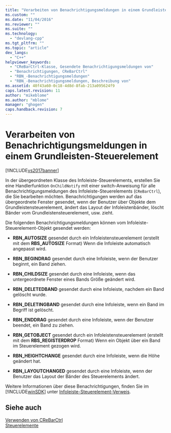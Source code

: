 ```yaml
---
title: "Verarbeiten von Benachrichtigungsmeldungen in einem Grundleisten-Steuerelement | Microsoft Docs"
ms.custom: ""
ms.date: "11/04/2016"
ms.reviewer: ""
ms.suite: ""
ms.technology: 
  - "devlang-cpp"
ms.tgt_pltfrm: ""
ms.topic: "article"
dev_langs: 
  - "C++"
helpviewer_keywords: 
  - "CReBarCtrl-Klasse, Gesendete Benachrichtigungsmeldungen von"
  - "Benachrichtigungen, CReBarCtrl"
  - "RBN_-Benachrichtigungsmeldungen"
  - "RBN_-Benachrichtigungsmeldungen, Beschreibung von"
ms.assetid: 40f43a60-0c18-4d8d-8fab-213a095624f9
caps.latest.revision: 11
author: "mikeblome"
ms.author: "mblome"
manager: "ghogen"
caps.handback.revision: 7
---
```

# Verarbeiten von Benachrichtigungsmeldungen in einem Grundleisten-Steuerelement
[!INCLUDE[vs2017banner](../assembler/inline/includes/vs2017banner.md)]

In der übergeordneten Klasse des Infoleiste\-Steuerelements, erstellen Sie eine Handlerfunktion `OnChildNotify` mit einer switch\-Anweisung für alle Benachrichtigungsmeldungen des Infoleiste\-Steuerelements \(`CReBarCtrl`\), die Sie bearbeiten möchten.  Benachrichtigungen werden auf das übergeordnete Fenster gesendet, wenn der Benutzer über Objekte dem Grundleistensteuerelement, ändert das Layout der Infoleistenbänder, löscht Bänder vom Grundleistensteuerelement, usw. zieht.  
  
 Die folgenden Benachrichtigungsmeldungen können vom Infoleiste\-Steuerelement\-Objekt gesendet werden:  
  
-   **RBN\_AUTOSIZE** gesendet durch ein Infoleistensteuerelement \(erstellt mit dem **RBS\_AUTOSIZE** Format\) Wenn die Infoleiste automatisch angepasst wird.  
  
-   **RBN\_BEGINDRAG** gesendet durch eine Infoleiste, wenn der Benutzer beginnt, ein Band ziehen.  
  
-   **RBN\_CHILDSIZE** gesendet durch eine Infoleiste, wenn das untergeordnete Fenster eines Bands Größe geändert wird.  
  
-   **RBN\_DELETEDBAND** gesendet durch eine Infoleiste, nachdem ein Band gelöscht wurde.  
  
-   **RBN\_DELETINGBAND** gesendet durch eine Infoleiste, wenn ein Band im Begriff ist gelöscht.  
  
-   **RBN\_ENDDRAG** gesendet durch eine Infoleiste, wenn der Benutzer beendet, ein Band zu ziehen.  
  
-   **RBN\_GETOBJECT** gesendet durch ein Infoleistensteuerelement \(erstellt mit dem **RBS\_REGISTERDROP** Format\) Wenn ein Objekt über ein Band im Steuerelement gezogen wird.  
  
-   **RBN\_HEIGHTCHANGE** gesendet durch eine Infoleiste, wenn die Höhe geändert hat.  
  
-   **RBN\_LAYOUTCHANGED** gesendet durch eine Infoleiste, wenn der Benutzer das Layout der Bänder des Steuerelements ändert.  
  
 Weitere Informationen über diese Benachrichtigungen, finden Sie im [!INCLUDE[winSDK](../atl/includes/winsdk_md.md)] unter [Infoleiste\-Steuerelement\-Verweis](http://msdn.microsoft.com/library/windows/desktop/bb774375).  
  
## Siehe auch  
 [Verwenden von CReBarCtrl](../mfc/using-crebarctrl.md)   
 [Steuerelemente](../mfc/controls-mfc.md)
